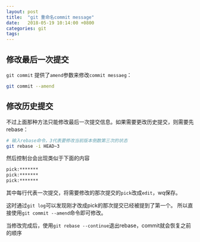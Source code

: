 ```yaml
---
layout: post
title:  "git 重命名commit message"
date:   2018-05-19 10:14:00 +0800
categories: git
tags: 
---
```



## 修改最后一次提交

`git commit` 提供了`amend`参数来修改`commit messaeg`：

```bash
git commit --amend
```

## 修改历史提交

不过上面那种方法只能修改最后一次提交信息。如果需要更改历史提交，则需要先rebase：


```bash
# 输入rebase命令，3代表要修改当前版本倒数第三次的状态
git rebase -i HEAD~3
```

然后控制台会出现类似于下面的内容

```bash
pick:*******
pick:*******
pick:*******
```

其中每行代表一次提交，将需要修改的那次提交的`pick`改成`edit`，wq保存。

这时通过`git log`可以发现刚才改成pick的那次提交已经被提到了第一个。
所以直接使用`git commit --amend`命令即可修改。

当修改完成后，使用`git rebase --continue`退出rebase，commit就会恢复之前的顺序
